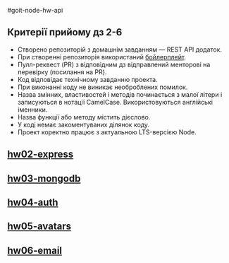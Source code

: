 #goit-node-hw-api

## Критерії прийому дз 2-6

- Створено репозиторій з домашнім завданням — REST API додаток.
- При створенні репозиторія використаний
  [бойлерплейт](https://github.com/goitacademy/nodejs-homework-template).
- Пулл-реквест (PR) з відповідним дз відправлений менторові на перевірку (посилання на PR).
- Код відповідає технічному завданню проекта.
- При виконанні коду не виникає необроблених помилок.
- Назва змінних, властивостей і методів починається з малої літери і записуються в нотації
  CamelCase. Використовуються англійські іменники.
- Назва функції або методу містить дієслово.
- У коді немає закоментуваних ділянок коду.
- Проект коректно працює з актуальною LTS-версією Node.

## [hw02-express](hw02-express.md)

## [hw03-mongodb](hw03-mongodb.md)

## [hw04-auth](hw04-auth.md)

## [hw05-avatars](hw05-avatars.md)

## [hw06-email](hw06-email.md)
